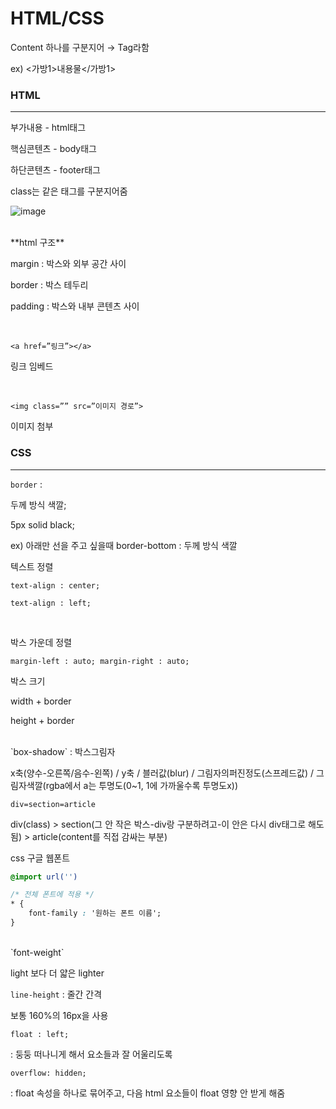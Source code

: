 # HTML/CSS

Content 하나를 구분지어 → Tag라함

ex) <가방1>내용물</가방1>
<br/>

### HTML
---

부가내용 - html태그

핵심콘텐츠 - body태그

하단콘텐츠 - footer태그

class는 같은 태그를 구분지어줌  



![image](https://user-images.githubusercontent.com/82459123/152915674-1da5450c-4288-4077-9e83-5b2d79e87420.png)

<br/>
**html 구조**

margin : 박스와 외부 공간 사이

border : 박스 테두리

padding : 박스와 내부 콘텐츠 사이

<br/>

`<a href=”링크”></a>`

링크 임베드

<br/>

`<img class=”” src=”이미지 경로”>`

이미지 첨부
<br/>

### CSS
---

`border` : 

두께 방식 색깔;

5px solid black;

ex) 아래만 선을 주고 싶을때 border-bottom : 두께 방식 색깔
<br/>

텍스트 정렬

`text-align : center;` 

`text-align : left;`

<br/>

박스 가운데 정렬

`margin-left : auto;
 margin-right : auto;`
<br/>

박스 크기

width + border

height + border

<br/>
`box-shadow` : 박스그림자 

x축(양수-오른쪽/음수-왼쪽) / y축 / 블러값(blur) / 그림자의퍼진정도(스프레드값) / 그림자색깔(rgba에서 a는 투명도(0~1, 1에 가까울수록 투명도x)) 
<br/>

`div=section=article`

div(class) > section(그 안 작은 박스-div랑 구분하려고-이 안은 다시 div태그로 해도 됨) > article(content를 직접 감싸는 부분) 
<br/>

css 구글 웹폰트

```css
@import url('')

/* 전체 폰트에 적용 */
* {
	font-family : '원하는 폰트 이름';
}
```

<br/>
`font-weight`

light 보다 더 얇은 lighter
<br/>

`line-height` : 줄간 간격

보통 160%의 16px을 사용
<br/>

`float : left;`

: 둥둥 떠나니게 해서 요소들과 잘 어울리도록
<br/>

`overflow: hidden;`

: float 속성을 하나로 묶어주고, 다음 html 요소들이 float 영향 안 받게 해줌

